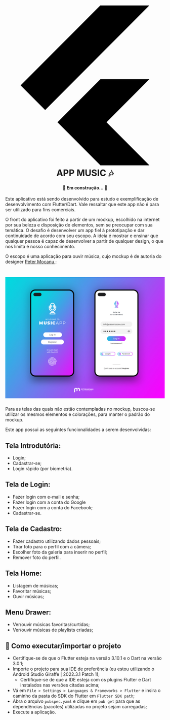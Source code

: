 <h1 align="center"><svg role="img" viewBox="0 0 24 24" xmlns="http://www.w3.org/2000/svg"><title>Flutter</title><path d="M14.314 0L2.3 12 6 15.7 21.684.013h-7.357zm.014 11.072L7.857 17.53l6.47 6.47H21.7l-6.46-6.468 6.46-6.46h-7.37z"/></svg> APP MUSIC 🎶</h1>

<h4 align="center"> 
	🚧 Em construção... 🚧
</h4>

Este aplicativo está sendo desenvolvido para estudo e exemplificação de desenvolvimento com Flutter/Dart. Vale ressaltar que este app não é para ser utilizado para fins comerciais.

O front do aplicativo foi feito a partir de um mockup, escolhido na internet por sua beleza e disposição de elementos, sem se preocupar com sua temática.
O desafio é desenvolver um app fiel à prototipação e dar continuidade de acordo com seu escopo.
A ideia é mostrar e ensinar que qualquer pessoa é capaz de desenvolver a partir de qualquer design, o que nos limita é nosso conhecimento.

O escopo é uma aplicação para ouvir música, cujo mockup é de autoria do designer <a href="https://www.petermocanu.com/login-form-ui-design/"  target="_blank"> Peter Mocanu </a>:
<h1 align="center">
    <img alt="App Music" title="#AppMusic" src="/imgs/login-form-UI-mobile-concept-v2.jpg" />
</h1>

Para as telas das quais não estão contempladas no mockup, buscou-se utilizar os mesmos elementos e colorações, para manter o padrão do mockup.

Este app possui as seguintes funcionalidades a serem desenvolvidas:

## Tela Introdutória:
- Login;
- Cadastrar-se;
- Login rápido (por biometria).

## Tela de Login:
- Fazer login com e-mail e senha;
- Fazer login com a conta do Google
- Fazer login com a conta do Facebook;
- Cadastrar-se.

## Tela de Cadastro:
- Fazer cadastro utilizando dados pessoais;
- Tirar foto para o perfil com a câmera;
- Escolher foto da galeria para inserir no perfil;
- Remover foto do perfil.

## Tela Home:
- Listagem de músicas;
- Favoritar músicas;
- Ouvir músicas;

## Menu Drawer:
- Ver/ouvir músicas favoritas/curtidas;
- Ver/ouvir músicas de playlists criadas;

## :vibration_mode: Como executar/importar o projeto

- Certifique-se de que o Flutter esteja na versão 3.10.1 e o Dart na versão 3.0.1;
- Importe o projeto para sua IDE de preferência (eu estou utilizando o Android Studio Giraffe | 2022.3.1 Patch 1);
  - Certifique-se de que a IDE esteja com os plugins Flutter e Dart instalados nas versões citadas acima;
- Vá em `File > Settings > Languages & Frameworks > Flutter` e insira o caminho da pasta do SDK do Flutter em `Flutter SDK path`;
- Abra o arquivo `pubspec.yaml` e clique em `pub get` para que as dependências (pacotes) utilizadas no projeto sejam carregadas;
- Execute a aplicação.